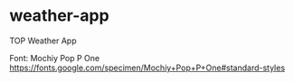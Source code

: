 # weather-app
TOP Weather App

Font:
Mochiy Pop P One
https://fonts.google.com/specimen/Mochiy+Pop+P+One#standard-styles